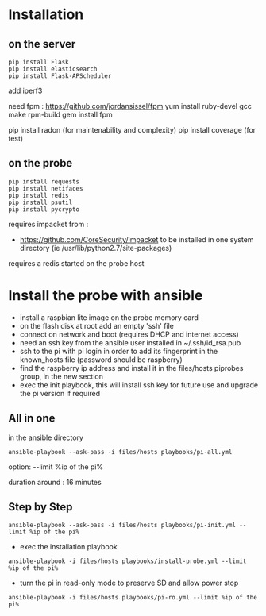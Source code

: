 Installation
============

on the server
-------------
```
pip install Flask
pip install elasticsearch
pip install Flask-APScheduler
```

add iperf3

need fpm :
https://github.com/jordansissel/fpm
yum install ruby-devel gcc make rpm-build
gem install fpm

pip install radon (for maintenability and complexity)
pip install coverage (for test)

on the probe
------------
```
pip install requests
pip install netifaces
pip install redis
pip install psutil
pip install pycrypto
```


requires impacket from :
* https://github.com/CoreSecurity/impacket
to be installed in one system directory (ie /usr/lib/python2.7/site-packages)

requires a redis started on the probe host


Install the probe with ansible
==============================

* install a raspbian lite image on the probe memory card
* on the flash disk at root add an empty 'ssh' file
* connect on network and boot (requires DHCP and internet access)
* need an ssh key from the ansible user installed in ~/.ssh/id_rsa.pub
* ssh to the pi with pi login in order to add its fingerprint in the known_hosts file
  (password should be raspberry)
* find the raspberry ip address and install it in the files/hosts piprobes group, 
  in the new section
* exec the init playbook, this will install ssh key for future use and upgrade the pi
  version if required


All in one
----------
in the ansible directory
```
ansible-playbook --ask-pass -i files/hosts playbooks/pi-all.yml
```
option: --limit %ip of the pi%

duration around : 16 minutes

Step by Step
------------
```
ansible-playbook --ask-pass -i files/hosts playbooks/pi-init.yml --limit %ip of the pi%
```

* exec the installation playbook

```
ansible-playbook -i files/hosts playbooks/install-probe.yml --limit %ip of the pi%
```

* turn the pi in read-only mode to preserve SD and allow power stop
```
ansible-playbook -i files/hosts playbooks/pi-ro.yml --limit %ip of the pi%
```
